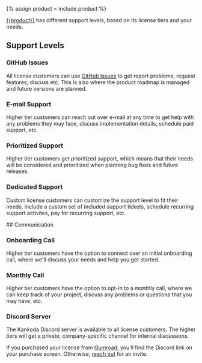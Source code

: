 {% assign product = include.product %}

[{{product}}]({{include.url}}) has different support levels, based on its license tiers and your needs.


## Support Levels


### GitHub Issues

All license customers can use [GitHub Issues]({{site.urls.github}}/issues) to get report problems, request features, discuss etc. This is also where the product roadmap is managed and future versions are planned.


### E-mail Support

Higher tier customers can reach out over e-mail at any time to get help with any problems they may face, discuss implementation details, schedule paid support, etc.


### Prioritized Support

Higher tier customers get prioritized support, which means that their needs will be considered and prioritized when planning bug fixes and future releases.


### Dedicated Support

Custom license customers can customize the support level to fit their needs, include a custom set of included support tickets, schedule recurring support activites, pay for recurring support, etc.


<a name="communication">
## Communication


### Onboarding Call

Higher tier customers have the option to connect over an initial onboarding call, where we'll discuss your needs and help you get started.


### Monthly Call

Higher tier customers have the option to opt-in to a monthly call, where we can keep track of your project, discuss any problems or questions that you may have, etc.


### Discord Server

The Kankoda Discord server is available to all license customers. The higher tiers will get a private, company-specific channel for internal discussions.

If you purchased your license from [Gumroad]({{site.urls.gumroad}}), you'll find the Discord link on your purchase screen. Otherwise, [reach out]({{site.email_url}}?subject=Discord) for an invite.